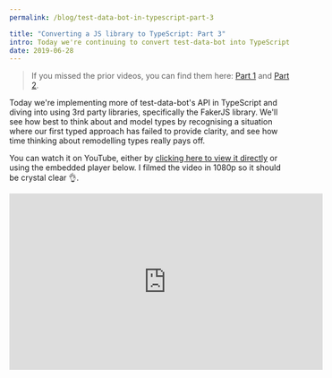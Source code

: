 ```yaml
---
permalink: /blog/test-data-bot-in-typescript-part-3

title: "Converting a JS library to TypeScript: Part 3"
intro: Today we're continuing to convert test-data-bot into TypeScript.
date: 2019-06-28
---
```


> If you missed the prior videos, you can find them here:
> [Part 1](/typescript-videos-test-data-bot/) and
> [Part 2](/test-data-bot-in-typescript-part-2/).

Today we're implementing more of test-data-bot's API in TypeScript and diving
into using 3rd party libraries, specifically the FakerJS library. We'll see how
best to think about and model types by recognising a situation where our first
typed approach has failed to provide clarity, and see how time thinking about
remodelling types really pays off.

You can watch it on YouTube, either by
[clicking here to view it directly](https://www.youtube.com/watch?v=3uK52uLEjJs&feature=youtu.be)
or using the embedded player below. I filmed the video in 1080p so it should be
crystal clear 👌.

<iframe width="560" height="315" src="https://www.youtube.com/embed/3uK52uLEjJs" frameborder="0" allow="accelerometer; autoplay; encrypted-media; gyroscope; picture-in-picture" allowfullscreen></iframe>
